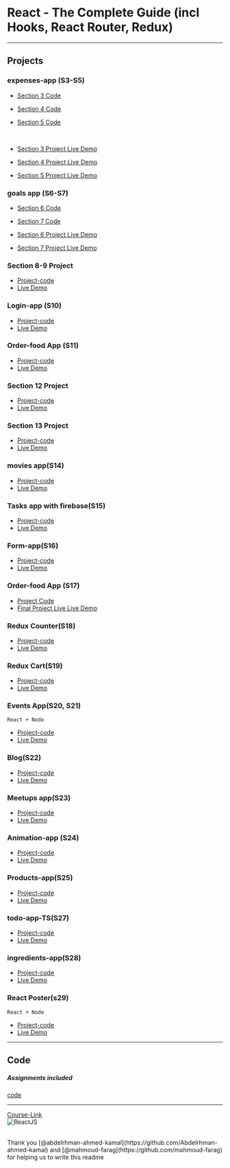 # React - The Complete Guide (incl Hooks, React Router, Redux)

---

## Projects

### expenses-app (S3-S5)

- [Section 3 Code](./Projects/01-Expenses-app/S03-project)
- [Section 4 Code](./Projects/01-Expenses-app/S04-project/)
- [Section 5 Code](./Projects/01-Expenses-app/S05-project/)

  <br/>

- [Section 3 Project Live Demo](https://magnificent-dango-1b4f0b.netlify.app/)
- [Section 4 Project Live Demo](https://main--lively-truffle-bf40e4.netlify.app/)
- [Section 5 Project Live Demo](https://main--lively-truffle-bf40e4.netlify.app/)

### goals app (S6-S7)

- [Section 6 Code](./Projects/02-goals-app/S06-project/)
- [Section 7 Code](./Projects/02-goals-app/S07-project/)
  <br/>

- [Section 6 Project Live Demo](https://main--benevolent-twilight-8b94ef.netlify.app/)
- [Section 7 Project Live Demo](https://main--benevolent-twilight-8b94ef.netlify.app/)

### Section 8-9 Project

- [Project-code](./Projects/03-section-8-9-project)
- [Live Demo](https://main--quiet-cannoli-bb646e.netlify.app/)

### Login-app (S10)

- [Project-code](./Projects/04-Login-app-s10/)
- [Live Demo](https://main--merry-faloodeh-d33aba.netlify.app/)

### Order-food App (S11)

- [Project-code](./Projects/05-order-food-app/S11-project/)
- [Live Demo](https://main--curious-paletas-7320fb.netlify.app/)

### Section 12 Project

- [Project-code](./Projects/06-S12-project)
- [Live Demo](https://main--iridescent-druid-7ac1af.netlify.app/)

### Section 13 Project

- [Project-code](./Projects/07-S13-project)
- [Live Demo](https://main--animated-yeot-04c2ee.netlify.app/)

### movies app(S14)

- [Project-code](./Projects/08-movies-app)
- [Live Demo]()

### Tasks app with firebase(S15)

- [Project-code](./Projects/09-task-app-firbase/)
- [Live Demo]()

### Form-app(S16)

- [Project-code](./Projects/10-form-app)
- [Live Demo]()

### Order-food App (S17)

- [Project Code](./Projects/05-order-food-app/S17-project/)
- [Final Project Live Live Demo](https://main--iridescent-parfait-d5a2b5.netlify.app/)

### Redux Counter(S18)

- [Project-code](./Projects/11-redux-counter)
- [Live Demo]()

### Redux Cart(S19)

- [Project-code](./Projects/12-redux-cart)
- [Live Demo]()

### Events App(S20, S21)

`React + Node`

- [Project-code](./Projects/13-events-app)
- [Live Demo]()

### Blog(S22)

- [Project-code](./Projects/14-Blog)
- [Live Demo]()

### Meetups app(S23)

- [Project-code](./Projects/15-meetups-app)
- [Live Demo]()

### Animation-app (S24)

- [Project-code](./Projects/16-animation-app)
- [Live Demo]()

### Products-app(S25)

- [Project-code](./Projects/17-Products-app)
- [Live Demo]()

### todo-app-TS(S27)

- [Project-code](./Projects/18-todo-app-TS)
- [Live Demo]()

### ingredients-app(S28)

- [Project-code](./Projects/19-ingredients-app/)
- [Live Demo]()

### React Poster(s29)

`React + Node`

- [Project-code](./Projects/20-react-poster/)
- [Live Demo]()

---

## Code

##### Assignments included

[code](Code)

---

[Course-Link](https://www.udemy.com/course/react-the-complete-guide-incl-redux/)<br>
![ReactJS](https://github.com/Abu-ellil/Kalbonyan-Elmarsos/assets/94858304/75abc427-05cf-42f9-bb9c-124cb09cf5d3)

<br>
Thank you [@abdelrhman-ahmed-kamal](https://github.com/Abdelrhman-ahmed-kamal) and [@mahmoud-farag](https://github.com/mahmoud-farag) for helping us to write this readme
